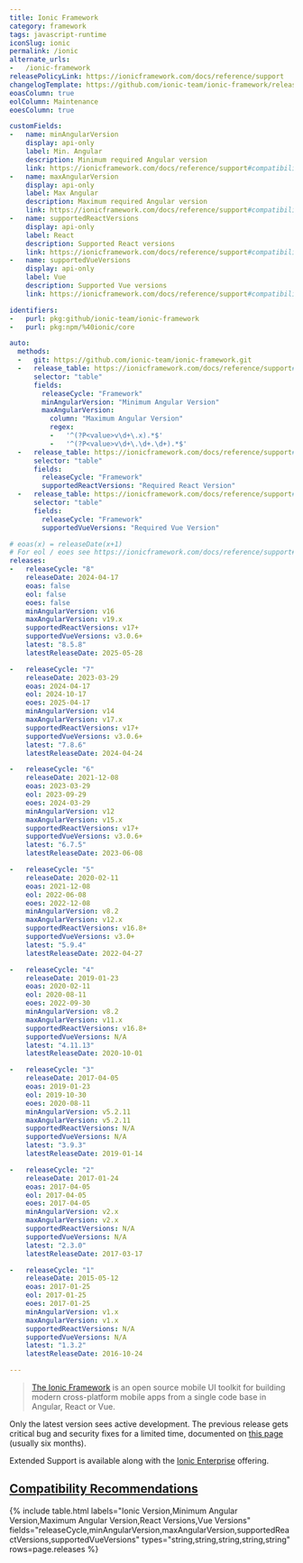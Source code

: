 ```yaml
---
title: Ionic Framework
category: framework
tags: javascript-runtime
iconSlug: ionic
permalink: /ionic
alternate_urls:
-   /ionic-framework
releasePolicyLink: https://ionicframework.com/docs/reference/support
changelogTemplate: https://github.com/ionic-team/ionic-framework/releases/tag/v__LATEST__
eoasColumn: true
eolColumn: Maintenance
eoesColumn: true

customFields:
-   name: minAngularVersion
    display: api-only
    label: Min. Angular
    description: Minimum required Angular version
    link: https://ionicframework.com/docs/reference/support#compatibility-recommendations
-   name: maxAngularVersion
    display: api-only
    label: Max Angular
    description: Maximum required Angular version
    link: https://ionicframework.com/docs/reference/support#compatibility-recommendations
-   name: supportedReactVersions
    display: api-only
    label: React
    description: Supported React versions
    link: https://ionicframework.com/docs/reference/support#compatibility-recommendations
-   name: supportedVueVersions
    display: api-only
    label: Vue
    description: Supported Vue versions
    link: https://ionicframework.com/docs/reference/support#compatibility-recommendations

identifiers:
-   purl: pkg:github/ionic-team/ionic-framework
-   purl: pkg:npm/%40ionic/core

auto:
  methods:
  -   git: https://github.com/ionic-team/ionic-framework.git
  -   release_table: https://ionicframework.com/docs/reference/support#compatibility-recommendations
      selector: "table"
      fields:
        releaseCycle: "Framework"
        minAngularVersion: "Minimum Angular Version"
        maxAngularVersion:
          column: "Maximum Angular Version"
          regex:
          -   '^(?P<value>v\d+\.x).*$'
          -   '^(?P<value>v\d+\.\d+.\d+).*$'
  -   release_table: https://ionicframework.com/docs/reference/support#compatibility-recommendations
      selector: "table"
      fields:
        releaseCycle: "Framework"
        supportedReactVersions: "Required React Version"
  -   release_table: https://ionicframework.com/docs/reference/support#compatibility-recommendations
      selector: "table"
      fields:
        releaseCycle: "Framework"
        supportedVueVersions: "Required Vue Version"

# eoas(x) = releaseDate(x+1)
# For eol / eoes see https://ionicframework.com/docs/reference/support#framework-maintenance-and-support-status.
releases:
-   releaseCycle: "8"
    releaseDate: 2024-04-17
    eoas: false
    eol: false
    eoes: false
    minAngularVersion: v16
    maxAngularVersion: v19.x
    supportedReactVersions: v17+
    supportedVueVersions: v3.0.6+
    latest: "8.5.8"
    latestReleaseDate: 2025-05-28

-   releaseCycle: "7"
    releaseDate: 2023-03-29
    eoas: 2024-04-17
    eol: 2024-10-17
    eoes: 2025-04-17
    minAngularVersion: v14
    maxAngularVersion: v17.x
    supportedReactVersions: v17+
    supportedVueVersions: v3.0.6+
    latest: "7.8.6"
    latestReleaseDate: 2024-04-24

-   releaseCycle: "6"
    releaseDate: 2021-12-08
    eoas: 2023-03-29
    eol: 2023-09-29
    eoes: 2024-03-29
    minAngularVersion: v12
    maxAngularVersion: v15.x
    supportedReactVersions: v17+
    supportedVueVersions: v3.0.6+
    latest: "6.7.5"
    latestReleaseDate: 2023-06-08

-   releaseCycle: "5"
    releaseDate: 2020-02-11
    eoas: 2021-12-08
    eol: 2022-06-08
    eoes: 2022-12-08
    minAngularVersion: v8.2
    maxAngularVersion: v12.x
    supportedReactVersions: v16.8+
    supportedVueVersions: v3.0+
    latest: "5.9.4"
    latestReleaseDate: 2022-04-27

-   releaseCycle: "4"
    releaseDate: 2019-01-23
    eoas: 2020-02-11
    eol: 2020-08-11
    eoes: 2022-09-30
    minAngularVersion: v8.2
    maxAngularVersion: v11.x
    supportedReactVersions: v16.8+
    supportedVueVersions: N/A
    latest: "4.11.13"
    latestReleaseDate: 2020-10-01

-   releaseCycle: "3"
    releaseDate: 2017-04-05
    eoas: 2019-01-23
    eol: 2019-10-30
    eoes: 2020-08-11
    minAngularVersion: v5.2.11
    maxAngularVersion: v5.2.11
    supportedReactVersions: N/A
    supportedVueVersions: N/A
    latest: "3.9.3"
    latestReleaseDate: 2019-01-14

-   releaseCycle: "2"
    releaseDate: 2017-01-24
    eoas: 2017-04-05
    eol: 2017-04-05
    eoes: 2017-04-05
    minAngularVersion: v2.x
    maxAngularVersion: v2.x
    supportedReactVersions: N/A
    supportedVueVersions: N/A
    latest: "2.3.0"
    latestReleaseDate: 2017-03-17

-   releaseCycle: "1"
    releaseDate: 2015-05-12
    eoas: 2017-01-25
    eol: 2017-01-25
    eoes: 2017-01-25
    minAngularVersion: v1.x
    maxAngularVersion: v1.x
    supportedReactVersions: N/A
    supportedVueVersions: N/A
    latest: "1.3.2"
    latestReleaseDate: 2016-10-24

---
```


> [The Ionic Framework](https://ionicframework.com) is an open source mobile UI toolkit for building
> modern cross-platform mobile apps from a single code base in Angular, React or Vue.

Only the latest version sees active development. The previous release gets critical bug and security
fixes for a limited time, documented on [this page](https://ionicframework.com/docs/reference/support#framework-maintenance-and-support-status)
(usually six months).

Extended Support is available along with the [Ionic Enterprise](https://ionic.io/enterprise) offering.

## [Compatibility Recommendations](https://ionicframework.com/docs/reference/support#compatibility-recommendations)

{% include table.html
labels="Ionic Version,Minimum Angular Version,Maximum Angular Version,React Versions,Vue Versions"
fields="releaseCycle,minAngularVersion,maxAngularVersion,supportedReactVersions,supportedVueVersions"
types="string,string,string,string,string"
rows=page.releases %}
